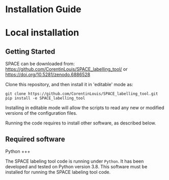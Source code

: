 # Installation Guide

# Local installation

## Getting Started
SPACE can be downloaded from: https://github.com/CorentinLouis/SPACE_labelling_tool/ or https://doi.org/10.5281/zenodo.6886528

Clone this repository, and then install it in 'editable' mode as:

```shell
git clone https://github.com/CorentinLouis/SPACE_labelling_tool.git
pip install -e SPACE_labelling_tool
```
Installing in editable mode will allow the scripts to read any new or modified versions of the configuration files.


Running the code requires to install other software, as described below.

Required software
-----------------

Python
+++

The SPACE labeling tool code is running under `Python`. It has
been developed and tested on Python version 3.8. This software must be installed for running the SPACE labeling tool code.



